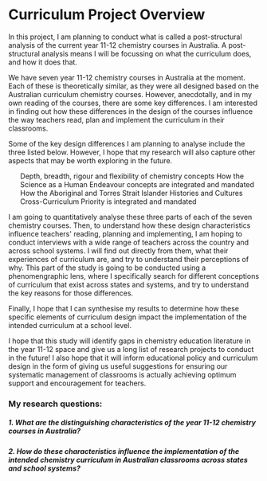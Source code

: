 <h1>Curriculum Project Overview</h1>

In this project, I am planning to conduct what is called a post-structural analysis of the current year 11-12 chemistry courses in Australia. A post-structural analysis means I will be focussing on what the curriculum does, and how it does that.

We have seven year 11-12 chemistry courses in Australia at the moment. Each of these is theoretically similar, as they were all designed based on the Australian curriculum chemistry courses. However, anecdotally, and in my own reading of the courses, there are some key differences. I am interested in finding out how these differences in the design of the courses influence the way teachers read, plan and implement the curriculum in their classrooms. 

Some of the key design differences I am planning to analyse include the three listed below. However, I hope that my research will also capture other aspects that may be worth exploring in the future.
<ul>Depth, breadth, rigour and flexibility of chemistry concepts
How the Science as a Human Endeavour concepts are integrated and mandated
How the Aboriginal and Torres Strait Islander Histories and Cultures Cross-Curriculum Priority is integrated and mandated</ul>

I am going to quantitatively analyse these three parts of each of the seven chemistry courses. Then, to understand how these design characteristics influence teachers' reading, planning and implementing, I am hoping to conduct interviews with a wide range of teachers across the country and across school systems. I will find out directly from them, what their experiences of curriculum are, and try to understand their perceptions of why. This part of the study is going to be conducted using a phenomengraphic lens, where I specifically search for different conceptions of curriculum that exist across states and systems, and try to understand the key reasons for those differences. 

Finally, I hope that I can synthesise my results to determine how these specific elements of curriculum design impact the implementation of the intended curriculum at a school level. 

I hope that this study will identify gaps in chemistry education literature in the year 11-12 space and give us a long list of research projects to conduct in the future! I also hope that it will inform educational policy and curriculum design in the form of giving us useful suggestions for ensuring our systematic management of classrooms is actually achieving optimum support and encouragement for teachers. 

<h3>My research questions:</h3>

<h5>1. What are the distinguishing characteristics of the year 11-12 chemistry courses in Australia?</h5>
<h5>2. How do these characteristics influence the implementation of the intended chemistry curriculum in Australian classrooms across states and school systems?</h5>
